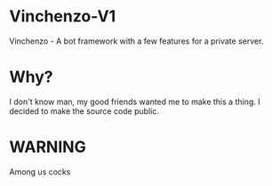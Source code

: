 # Vinchenzo-V1
Vinchenzo - A bot framework with a few features for a private server. 

# Why?
I don't know man, my good friends wanted me to make this a thing. I decided to make the source code public.

# WARNING
Among us cocks
